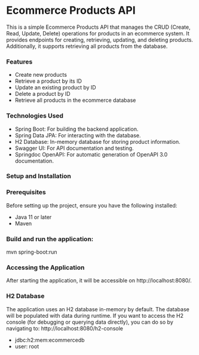 # Ecommerce Products API
This is a simple Ecommerce Products API that manages the CRUD (Create, Read, Update, Delete) operations for products in an ecommerce system. It provides endpoints for creating, retrieving, updating, and deleting products. Additionally, it supports retrieving all products from the database.

### Features
* Create new products
* Retrieve a product by its ID
* Update an existing product by ID
* Delete a product by ID
* Retrieve all products in the ecommerce database
### Technologies Used
* Spring Boot: For building the backend application.
* Spring Data JPA: For interacting with the database.
* H2 Database: In-memory database for storing product information.
* Swagger UI: For API documentation and testing.
* Springdoc OpenAPI: For automatic generation of OpenAPI 3.0 documentation.

### Setup and Installation
### Prerequisites
Before setting up the project, ensure you have the following installed:
* Java 11 or later
* Maven

### Build and run the application:
mvn spring-boot:run

### Accessing the Application
After starting the application, it will be accessible on http://localhost:8080/.

### H2 Database
The application uses an H2 database in-memory by default. The database will be populated with data during runtime. If you want to access the H2 console (for debugging or querying data directly), you can do so by navigating to:
http://localhost:8080/h2-console
* jdbc:h2:mem:ecommercedb
* user: root

